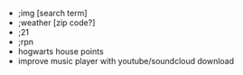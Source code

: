 * ;img [search term]
* ;weather [zip code?]
* ;21
* ;rpn
* hogwarts house points
* improve music player with youtube/soundcloud download

